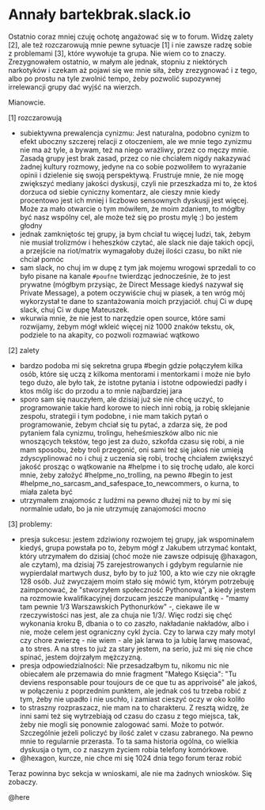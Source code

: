 # Annały bartekbrak.slack.io

Ostatnio coraz mniej czuję ochotę angażować się w to forum.
Widzę zalety [2], ale też rozczarowują mnie pewne sytuacje [1] i nie zawsze radzę sobie z problemami [3], które wywołuje ta grupa.
Nie wiem co to znaczy. Zrezygnowałem ostatnio, w małym ale jednak, stopniu z niektórych narkotyków i czekam aż pojawi się we mnie siła, żeby zrezygnować i z tego, albo po prostu na tyle zwolnić tempo, żeby pozwolić supozywnej irrelewancji grupy dać wyjść na wierzch.

Mianowcie.

[1] rozczarowują
- subiektywna prewalencja cynizmu: Jest naturalna, podobno cynizm to efekt uboczny szczerej relacji z otoczeniem, ale we mnie tego zynizmu nie ma aż tyle, a bywam, też na niego wrażliwy, przez co męczy mnie. Zasadą grupy jest brak zasad, przez co nie chciałem nigdy nakazywać żadnej kultury rozmowy, jedyne na co sobie pozwoliłem to wyrażanie opinii i dzielenie się swoją perspektywą. Frustruje mnie, że nie mogę zwiększyć mediany jakości dyskusji, czyli nie przeszkadza mi to, że ktoś dorzuca od siebie cyniczny komentarz, ale cieszy mnie kiedy procentowo jest ich mniej i liczbowo sensownych dyskusji jest więcej. Może za mało otwarcie o tym mówiłem, że moim zdaniem, to mógłby być nasz wspólny cel, ale może też się po prostu mylę :) bo jestem głodny
- jednak zamkniętośc tej grupy, ja bym chciał tu więcej ludzi, tak, żebym nie musiał trolizmów i heheszków czytać, ale slack nie daje takich opcji, a przejście na riot/matrix wymagałoby dużej ilości czasu, bo nikt nie chciał pomóc
- sam slack, no chuj im w dupę z tym jak mojemu wrogowi sprzedali to co było pisane na kanale `#poufne` twierdząc jednocześnie, że to jest prywatne (mógłbym przysiąc, że Direct Message kiedyś nazywał się Private Message), a potem oczywiście chuj w piasek, a ten wróg mój wykorzystał te dane to szantażowania moich przyjaciół. chuj Ci w dupę slack, chuj Ci w dupę Mateuszek.
- wkurwia mnie, że nie jest to narzędzie open source, które sami rozwijamy, żebym mógł wkleić więcej niż 1000 znaków tekstu, ok, podziele to na akapity, co pozwoli rozmawiać wątkowo

[2] zalety
- bardzo podoba mi się sekretna grupa #begin gdzie połączyłem kilka osób, które się uczą z kilkoma mentorami i mentorkami i może nie było tego dużo, ale było tak, że istotne pytania i istotne odpowiedzi padły i ktos mólg iśc do przodu a to mnie najbardziej jara
- sporo sam się nauczyłem, ale dzisiaj już sie nie chcę uczyć, to programowanie takie hard korowe to niech inni robią, ja robię sklejanie zespołu, strategii i tym podobne, i nie mam takich pytań o programowanie, żebym chciał się tu pytać, a zdarza się, że pod pytaniem fala cynizmu, trolingu, heheśmieszków albo nic nie wnoszących tekstów, tego jest za dużo, szkofda czasu się robi, a nie mam sposobu, żeby troli przegonić, oni sami też się jakoś nie umieją zdyscyplinować no i chuj z uczenia się robi, trochę chciałem zwiększyć jakość prosząc o wątkowanie na #helpme i to się trochę udało, ale korci mnie, żeby założyć #helpme_no_trolling, na pewno #begin to jest #helpme_no_sarcasm_and_safespace_to_newcommers, o kurna, to miała zaleta być
- utrzymałem znajomośc z ludźmi na pewno dłużej niż to by mi się normalnie udało, bo ja nie utrzymuję zanajomości mocno

[3] problemy:
- presja sukcesu: jestem zdziwiony rozwojem tej grupy, jak wspominałem kiedyś, grupa powstała po to, żebym mógł z Jakubem utrzymać kontakt, który utrzymałem do dzisiaj (choć może nie zawsze odpisuję @haxagon, ale czytam), ma dzisiaj 75 zarejestrowanych i gdybym regularnie nie wypierdalał martwych dusz, było by to już 100, a kto wie czy nie okrągłe 128 osób. Już zwyczajem moim stało się mówić tym, którym potrzebuję zaimponować, że "stworzyłem społeczność Pythonową", a kiedy jestem na rozmowie kwalifikacyjnej dorzucam jeszcze manipulantkę - "mamy tam pewnie 1/3 Warszawskich Pythonurków" -, ciekawe ile w rzeczywistości nas jest, ale za chuja nie 1/3/. Więc rodzi się chęć wykonania kroku B, dbania o to co zaszło, nakładanie nakładów, albo i nie, może celem jest ograniczny cykl życia. Czy to larwa czy mały motyl czy chore zwierzę - nie wiem - ale jak larwa to ja lubię larwę masować, a to stres. A na stres to już za stary jestem, na serio, już mi się nie chce spinać, jestem dojrzałym mężczyzną.
- presja odpowiedzialności: Nie przesadzałbym tu, nikomu nic nie obiecałem ale przemawia do mnie fragment "Małego Księcia": "Tu deviens responsable pour toujours de ce que tu as apprivoisé" ale jakoś, w połączeniu z poprzednim punktem, ale jednak coś tu trzeba robić z tym, żeby nie upadło i nie uschło, i zamiast cieszyć oczy w oko koliło
- to straszny rozpraszacz, nie mam na to charakteru. Z resztą widzę, że inni sami też się wytrzebiają od czasu do czasu z tego miejsca, tak, żeby nie mogli się ponownie zalogować sami. Może to potwór. Szczególnie jeżeli policzyć by ilość zalet v czasu zabranego. Na pewno mnie to regularnie przerasta. To ta sama historia ogólna, co wielkia dyskusja o tym, co z naszym życiem robia telefony komórkowe.
- @hexagon, kurcze, nie chce mi się 1024 dnia tego forum teraz robić

Teraz powinna byc sekcja w wnioskami, ale nie ma żadnych wniosków. Się zobaczy.

@here
